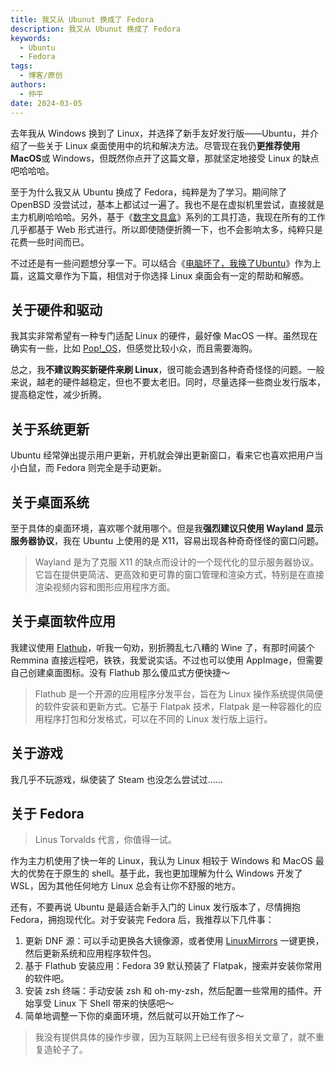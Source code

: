 ```yaml
---
title: 我又从 Ubunut 换成了 Fedora
description: 我又从 Ubunut 换成了 Fedora
keywords:
  - Ubuntu
  - Fedora
tags:
  - 博客/原创
authors:
  - 仲平
date: 2024-03-05
---
```


去年我从 Windows 换到了 Linux，并选择了新手友好发行版——Ubuntu，并介绍了一些关于 Linux 桌面使用中的坑和解决方法。尽管现在我仍**更推荐使用 MacOS**或 Windows，但既然你点开了这篇文章，那就坚定地接受 Linux 的缺点吧哈哈哈。

至于为什么我又从 Ubuntu 换成了 Fedora，纯粹是为了学习。期间除了 OpenBSD 没尝试过，基本上都试过一遍了。我也不是在虚拟机里尝试，直接就是主力机刷哈哈哈。另外，基于《[数字文具盒](https://blog.7wate.com/tags/%E6%95%B0%E5%AD%97%E6%96%87%E5%85%B7%E7%9B%92)》系列的工具打造，我现在所有的工作几乎都基于 Web 形式进行。所以即使随便折腾一下，也不会影响太多，纯粹只是花费一些时间而已。

不过还是有一些问题想分享一下。可以结合《[电脑坏了，我换了Ubuntu](https://blog.7wate.com/archives/dian-nao-huai-le--wo-huan-le-ubuntu)》作为上篇，这篇文章作为下篇，相信对于你选择 Linux 桌面会有一定的帮助和解惑。

## 关于硬件和驱动

我其实非常希望有一种专门适配 Linux 的硬件，最好像 MacOS 一样。虽然现在确实有一些，比如 [Pop!_OS](https://pop.system76.com/)，但感觉比较小众，而且需要海购。

总之，我**不建议购买新硬件来刷 Linux**，很可能会遇到各种奇奇怪怪的问题。一般来说，越老的硬件越稳定，但也不要太老旧。同时，尽量选择一些商业发行版本，提高稳定性，减少折腾。

## 关于系统更新

Ubuntu 经常弹出提示用户更新，开机就会弹出更新窗口，看来它也喜欢把用户当小白鼠，而 Fedora 则完全是手动更新。

## 关于桌面系统

至于具体的桌面环境，喜欢哪个就用哪个。但是我**强烈建议只使用 Wayland 显示服务器协议**，我在 Ubuntu 上使用的是 X11，容易出现各种奇奇怪怪的窗口问题。

> Wayland 是为了克服 X11 的缺点而设计的一个现代化的显示服务器协议。它旨在提供更简洁、更高效和更可靠的窗口管理和渲染方式，特别是在直接渲染视频内容和图形应用程序方面。

## 关于桌面软件应用

我建议使用 [Flathub](https://flathub.org/zh-Hans)，听我一句劝，别折腾乱七八糟的 Wine 了，有那时间装个 Remmina 直接远程吧，铁铁，我爱说实话。不过也可以使用 AppImage，但需要自己创建桌面图标。没有 Flathub 那么傻瓜式方便快捷～

> Flathub 是一个开源的应用程序分发平台，旨在为 Linux 操作系统提供简便的软件安装和更新方式。它基于 Flatpak 技术，Flatpak 是一种容器化的应用程序打包和分发格式，可以在不同的 Linux 发行版上运行。

## 关于游戏

我几乎不玩游戏，纵使装了 Steam 也没怎么尝试过……

## 关于 Fedora

> Linus Torvalds 代言，你值得一试。

作为主力机使用了快一年的 Linux，我认为 Linux 相较于 Windows 和 MacOS 最大的优势在于原生的 shell。基于此，我也更加理解为什么 Windows 开发了 WSL，因为其他任何地方 Linux 总会有让你不舒服的地方。

还有，不要再说 Ubuntu 是最适合新手入门的 Linux 发行版本了，尽情拥抱 Fedora，拥抱现代化。对于安装完 Fedora 后，我推荐以下几件事：

1. 更新 DNF 源：可以手动更换各大镜像源，或者使用 [LinuxMirrors](https://linuxmirrors.cn/) 一键更换，然后更新系统和应用程序软件包。
2. 基于 Flathub 安装应用：Fedora 39 默认预装了 Flatpak，搜索并安装你常用的软件吧。
3. 安装 zsh 终端：手动安装 zsh 和 oh-my-zsh，然后配置一些常用的插件。开始享受 Linux 下 Shell 带来的快感吧～
4. 简单地调整一下你的桌面环境，然后就可以开始工作了～

> 我没有提供具体的操作步骤，因为互联网上已经有很多相关文章了，就不重复造轮子了。
